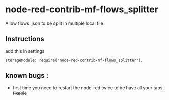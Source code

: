 # node-red-contrib-mf-flows_splitter
Allow flows .json to be split in multiple local file

## Instructions
add this in settings
```
storageModule: require("node-red-contrib-mf-flows_splitter"), 
```

## known bugs :
* ~~first time you need to restart the node-red twice to be have all your tabs. fixable~~
